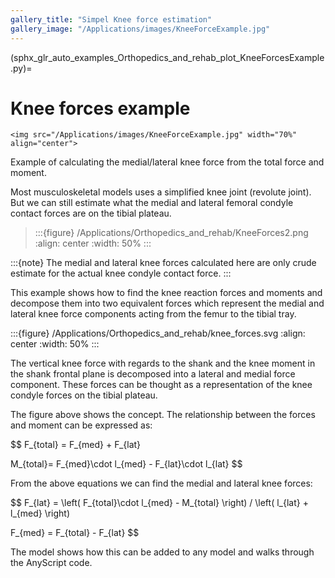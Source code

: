 ```yaml
---
gallery_title: "Simpel Knee force estimation"
gallery_image: "/Applications/images/KneeForceExample.jpg"
---
```


(sphx_glr_auto_examples_Orthopedics_and_rehab_plot_KneeForcesExample.py)=

# Knee forces example


````{sidebar}
<img src="/Applications/images/KneeForceExample.jpg" width="70%" align="center">
````

Example of calculating the medial/lateral knee force from the total force and moment.

Most musculoskeletal models uses a simplified knee joint (revolute joint). But we can still estimate
what the medial and lateral femoral condyle contact forces are on the tibial plateau.

> :::{figure} /Applications/Orthopedics_and_rehab/KneeForces2.png
> :align: center
> :width: 50%
> :::

:::{note}
The medial and lateral knee forces calculated here are only crude
estimate for the actual knee condyle contact force.
:::

This example shows how to find the knee reaction forces and moments and decompose them into
two equivalent forces which represent the medial and lateral knee force components acting from the
femur to the tibial tray.

:::{figure} /Applications/Orthopedics_and_rehab/knee_forces.svg
:align: center
:width: 50%
:::

The vertical knee force with regards to the shank and the knee moment in the
shank frontal plane is decomposed into a lateral and medial force component.
These forces can be thought as a representation of the knee condyle forces on
the tibial plateau.

The figure above shows the concept. The relationship between the forces and moment can be expressed as:

$$
F_{total} = F_{med} + F_{lat}

M_{total}= F_{med}\cdot  l_{med} - F_{lat}\cdot l_{lat}
$$

From the above equations we can find the medial and lateral knee forces:

$$
F_{lat} = \left( F_{total}\cdot l_{med} - M_{total} \right) / \left( l_{lat} + l_{med} \right)

F_{med} = F_{total} - F_{lat}
$$

The model shows how this can be added to any model and walks through the AnyScript code.
